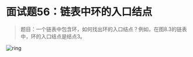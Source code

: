 # 面试题56：链表中环的入口结点

> 题目：一个链表中包含环，如何找出环的入口结点？例如，在图8.3的链表中，环的入口结点是结点3。

![ring](https://github.com/familyld/Coding_Interviews/blob/master/graph/56_EntryNodeInListLoop.jpg?raw=true)
